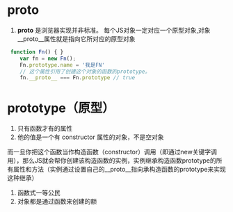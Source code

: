 
# __proto__
1. __proto__ 是浏览器实现并非标准。
每个JS对象一定对应一个原型对象,对象__proto__属性就是指向它所对应的原型对象
```js
 function Fn() { }
    var fn = new Fn();
    Fn.prototype.name = '我是FN'
    // 这个属性引用了创建这个对象的函数的prototype。
    fn.__proto__ === Fn.prototype // true
```

# prototype（原型）
1. 只有函数才有的属性
2. 他的值是一个有 constructor 属性的对象，不是空对象

而一旦你把这个函数当作构造函数（constructor）调用（即通过new关键字调用），那么JS就会帮你创建该构造函数的实例，实例继承构造函数prototype的所有属性和方法（实例通过设置自己的__proto__指向承构造函数的prototype来实现这种继承）


1. 函数式一等公民
2. 对象都是通过函数来创建的额